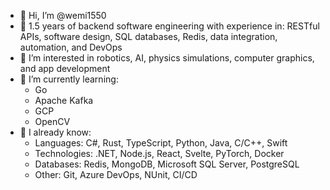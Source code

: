 - 👋 Hi, I’m @wemi1550
- 💼 1.5 years of backend software engineering with experience in: RESTful APIs, software design, SQL databases, Redis, data integration, automation, and DevOps
- 👀 I’m interested in robotics, AI, physics simulations, computer graphics, and app development
- 🌱 I’m currently learning:
  - Go
  - Apache Kafka
  - GCP
  - OpenCV
- 🔬 I already know:
  - Languages: C#, Rust, TypeScript, Python, Java, C/C++, Swift
  - Technologies: .NET, Node.js, React, Svelte, PyTorch, Docker
  - Databases: Redis, MongoDB, Microsoft SQL Server, PostgreSQL
  - Other: Git, Azure DevOps, NUnit, CI/CD
